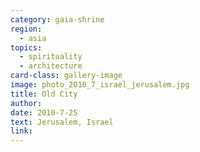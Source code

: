 ```yaml
---
category: gaia-shrine
region:
  - asia
topics:
  - spirituality
  - architecture
card-class: gallery-image
image: photo_2010_7_israel_jerusalem.jpg
title: Old City
author:
date: 2010-7-25
text: Jerusalem, Israel
link:
---
```

